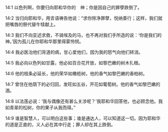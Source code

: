 <a id="1"></a>14:1  以色列啊，你要归向耶和华你的　神；你是因自己的罪孽跌倒了。  

<a id="2"></a>14:2  当归向耶和华，用言语祷告他说：“求你除净罪孽，悦纳善行；这样，我们就把嘴唇的祭代替牛犊献上。  

<a id="3"></a>14:3  我们不向亚述求救，不骑埃及的马，也不再对我们手所造的说：‘你是我们的神。’因为孤儿在你耶和华那里得蒙怜悯。  

<a id="4"></a>14:4  我必医治他们背道的病，甘心爱他们，因为我的怒气向他们转消。  

<a id="5"></a>14:5  我必向以色列如甘露，他必如百合花开放，如黎巴嫩的树木扎根。  

<a id="6"></a>14:6  他的枝条必延长，他的荣华如橄榄树，他的香气如黎巴嫩的香柏树。  

<a id="7"></a>14:7  曾住在他荫下的必归回，发旺如五谷，开花如葡萄树。他的香气如黎巴嫩的酒。  

<a id="8"></a>14:8  以法莲必说：‘我与偶像还有甚么关涉呢？’我耶和华回答他，也必顾念他。我如青翠的松树，你的果子从我而得。”  

<a id="9"></a>14:9  谁是智慧人，可以明白这些事；谁是通达人，可以知道这一切。因为耶和华的道是正直的，义人必在其中行走；罪人却在其上跌倒。  
